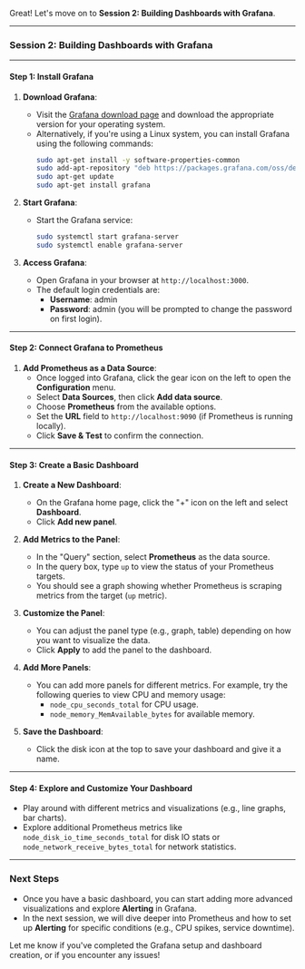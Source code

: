 Great! Let's move on to **Session 2: Building Dashboards with Grafana**.

---

### **Session 2: Building Dashboards with Grafana**  

---

#### **Step 1: Install Grafana**  
1. **Download Grafana**:
   - Visit the [Grafana download page](https://grafana.com/get) and download the appropriate version for your operating system.
   - Alternatively, if you're using a Linux system, you can install Grafana using the following commands:
     ```bash
     sudo apt-get install -y software-properties-common
     sudo add-apt-repository "deb https://packages.grafana.com/oss/deb stable main"
     sudo apt-get update
     sudo apt-get install grafana
     ```

2. **Start Grafana**:
   - Start the Grafana service:
     ```bash
     sudo systemctl start grafana-server
     sudo systemctl enable grafana-server
     ```

3. **Access Grafana**:
   - Open Grafana in your browser at `http://localhost:3000`.
   - The default login credentials are:
     - **Username**: admin
     - **Password**: admin (you will be prompted to change the password on first login).

---

#### **Step 2: Connect Grafana to Prometheus**

1. **Add Prometheus as a Data Source**:
   - Once logged into Grafana, click the gear icon on the left to open the **Configuration** menu.
   - Select **Data Sources**, then click **Add data source**.
   - Choose **Prometheus** from the available options.
   - Set the **URL** field to `http://localhost:9090` (if Prometheus is running locally).
   - Click **Save & Test** to confirm the connection.

---

#### **Step 3: Create a Basic Dashboard**

1. **Create a New Dashboard**:
   - On the Grafana home page, click the "+" icon on the left and select **Dashboard**.
   - Click **Add new panel**.

2. **Add Metrics to the Panel**:
   - In the "Query" section, select **Prometheus** as the data source.
   - In the query box, type `up` to view the status of your Prometheus targets.
   - You should see a graph showing whether Prometheus is scraping metrics from the target (`up` metric).

3. **Customize the Panel**:
   - You can adjust the panel type (e.g., graph, table) depending on how you want to visualize the data.
   - Click **Apply** to add the panel to the dashboard.

4. **Add More Panels**:
   - You can add more panels for different metrics. For example, try the following queries to view CPU and memory usage:
     - `node_cpu_seconds_total` for CPU usage.
     - `node_memory_MemAvailable_bytes` for available memory.
   
5. **Save the Dashboard**:
   - Click the disk icon at the top to save your dashboard and give it a name.

---

#### **Step 4: Explore and Customize Your Dashboard**

- Play around with different metrics and visualizations (e.g., line graphs, bar charts).
- Explore additional Prometheus metrics like `node_disk_io_time_seconds_total` for disk IO stats or `node_network_receive_bytes_total` for network statistics.

---

### **Next Steps**
- Once you have a basic dashboard, you can start adding more advanced visualizations and explore **Alerting** in Grafana.
- In the next session, we will dive deeper into Prometheus and how to set up **Alerting** for specific conditions (e.g., CPU spikes, service downtime).

Let me know if you've completed the Grafana setup and dashboard creation, or if you encounter any issues!